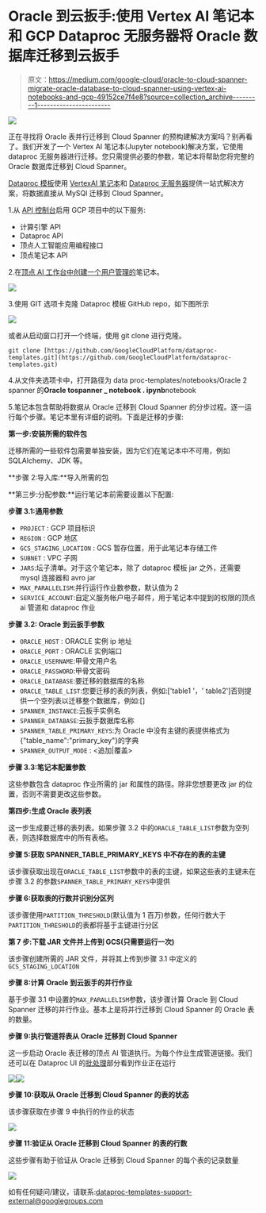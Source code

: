 # Oracle 到云扳手:使用 Vertex AI 笔记本和 GCP Dataproc 无服务器将 Oracle 数据库迁移到云扳手

> 原文：<https://medium.com/google-cloud/oracle-to-cloud-spanner-migrate-oracle-database-to-cloud-spanner-using-vertex-ai-notebooks-and-gcp-49152ce7f4e8?source=collection_archive---------1----------------------->

![](img/fb2a2d98d4bbb81ae3b9a315566c74f8.png)

正在寻找将 Oracle 表并行迁移到 Cloud Spanner 的预构建解决方案吗？别再看了。我们开发了一个 Vertex AI 笔记本(Jupyter notebook)解决方案，它使用 dataproc 无服务器进行迁移。您只需提供必要的参数，笔记本将帮助您将完整的 Oracle 数据库迁移到 Cloud Spanner。

[Dataproc 模板](https://github.com/GoogleCloudPlatform/dataproc-templates)使用 [VertexAI 笔记本](https://cloud.google.com/vertex-ai/docs/tutorials/jupyter-notebooks)和 [Dataproc 无服务器](https://cloud.google.com/dataproc-serverless/docs)提供一站式解决方案，将数据直接从 MySQl 迁移到 Cloud Spanner。

1.从 [API 控制台](https://console.developers.google.com/)启用 GCP 项目中的以下服务:

*   计算引擎 API
*   Dataproc API
*   顶点人工智能应用编程接口
*   顶点笔记本 API

2.在[顶点 AI 工作台中创建一个](https://pantheon.corp.google.com/vertex-ai/workbench/list/instances)[用户管理的](https://cloud.google.com/vertex-ai/docs/workbench/user-managed/introduction)笔记本。

![](img/0797998009723f7cb32338f3405816f7.png)

3.使用 GIT 选项卡克隆 Dataproc 模板 GitHub repo，如下图所示

![](img/f0e77d244e283de46973971dc8292220.png)

或者从启动窗口打开一个终端，使用 git clone 进行克隆。

`git clone [https://github.com/GoogleCloudPlatform/dataproc-templates.git](https://github.com/GoogleCloudPlatform/dataproc-templates.git)`

4.从文件夹选项卡中，打开路径为 data proc-templates/notebooks/Oracle 2 spanner 的**Oracle tospanner _ notebook . ipynb**notebook

5.笔记本包含帮助将数据从 Oracle 迁移到 Cloud Spanner 的分步过程。逐一运行每个步骤。笔记本里有详细的说明。下面是迁移的步骤:

**第一步:安装所需的软件包**

迁移所需的一些软件包需要单独安装，因为它们在笔记本中不可用，例如 SQLAlchemy、JDK 等。

**步骤 2:导入库:**导入所需的包

**第三步:分配参数:**运行笔记本前需要设置以下配置:

**步骤 3.1:通用参数**

*   `PROJECT` : GCP 项目标识
*   `REGION` : GCP 地区
*   `GCS_STAGING_LOCATION` : GCS 暂存位置，用于此笔记本存储工件
*   `SUBNET` : VPC 子网
*   `JARS`:坛子清单。对于这个笔记本，除了 dataproc 模板 jar 之外，还需要 mysql 连接器和 avro jar
*   `MAX_PARALLELISM`:并行运行作业数参数，默认值为 2
*   `SERVICE_ACCOUNT`:自定义服务帐户电子邮件，用于笔记本中提到的权限的顶点 ai 管道和 dataproc 作业

**步骤 3.2: Oracle 到云扳手参数**

*   `ORACLE_HOST` : ORACLE 实例 ip 地址
*   `ORACLE_PORT` : ORACLE 实例端口
*   `ORACLE_USERNAME`:甲骨文用户名
*   `ORACLE_PASSWORD`:甲骨文密码
*   `ORACLE_DATABASE`:要迁移的数据库的名称
*   `ORACLE_TABLE_LIST`:您要迁移的表的列表，例如:['table1 '，' table2']否则提供一个空列表以迁移整个数据库，例如:[]
*   `SPANNER_INSTANCE`:云扳手实例名
*   `SPANNER_DATABASE`:云扳手数据库名称
*   `SPANNER_TABLE_PRIMARY_KEYS`:为 Oracle 中没有主键的表提供格式为{"table_name":"primary_key"}的字典
*   `SPANNER_OUTPUT_MODE` : <追加|覆盖>

**步骤 3.3:笔记本配置参数**

这些参数包含 dataproc 作业所需的 jar 和属性的路径。除非您想要更改 jar 的位置，否则不需要更改这些参数。

**第四步:生成 Oracle 表列表**

这一步生成要迁移的表列表。如果步骤 3.2 中的`ORACLE_TABLE_LIST`参数为空列表，则选择数据库中的所有表格。

**步骤 5:获取 SPANNER_TABLE_PRIMARY_KEYS 中不存在的表的主键**

该步骤获取出现在`ORACLE_TABLE_LIST`参数中的表的主键，如果这些表的主键未在步骤 3.2 的参数`SPANNER_TABLE_PRIMARY_KEYS`中提供

**步骤 6:获取表的行数并识别分区列**

该步骤使用`PARTITION_THRESHOLD`(默认值为 1 百万)参数，任何行数大于`PARTITION_THRESHOLD`的表都将基于主键进行分区

**第 7 步:下载 JAR 文件并上传到 GCS(只需要运行一次)**

该步骤创建所需的 JAR 文件，并将其上传到步骤 3.1 中定义的`GCS_STAGING_LOCATION`

**步骤 8:计算 Oracle 到云扳手的并行作业**

基于步骤 3.1 中设置的`MAX_PARALLELISM`参数，该步骤计算 Oracle 到 Cloud Spanner 迁移的并行作业。基本上是将并行迁移到 Cloud Spanner 的 Oracle 表的数量。

**步骤 9:执行管道将表从 Oracle 迁移到 Cloud Spanner**

这一步启动 Oracle 表迁移的顶点 AI 管道执行。为每个作业生成管道链接。我们还可以在 Dataproc UI 的[批处理](https://console.cloud.google.com/dataproc/batches?_ga=2.256091016.2085864710.1666708114-43261181.1657894175)部分看到作业正在运行

![](img/4b7f00ef6e4599655f38ce00eaa5749a.png)![](img/12e5575ad912efd885786f03d6688c1a.png)

**步骤 10:获取从 Oracle 迁移到 Cloud Spanner 的表的状态**

该步骤获取在步骤 9 中执行的作业的状态

![](img/69c95c188e9168dbcdac39bff44c2085.png)

**步骤 11:验证从 Oracle 迁移到 Cloud Spanner 的表的行数**

这些步骤有助于验证从 Oracle 迁移到 Cloud Spanner 的每个表的记录数量

![](img/859c498d9f5175b56cbcf145d1c39a1b.png)

如有任何疑问/建议，请联系:dataproc-templates-support-external@googlegroups.com